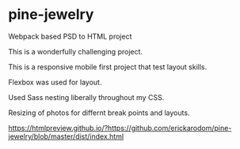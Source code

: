 # pine-jewelry

Webpack based PSD to HTML project

This is a wonderfully challenging project. 

This is a responsive mobile first project that test layout skills.

Flexbox was used for layout.

Used Sass nesting liberally throughout my CSS.

Resizing of photos for differnt break points and layouts.

https://htmlpreview.github.io/?https://github.com/erickarodom/pine-jewelry/blob/master/dist/index.html






